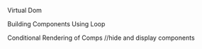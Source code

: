 Virtual Dom

Building   Components  Using  Loop

Conditional  Rendering of  Comps //hide  and  display components



